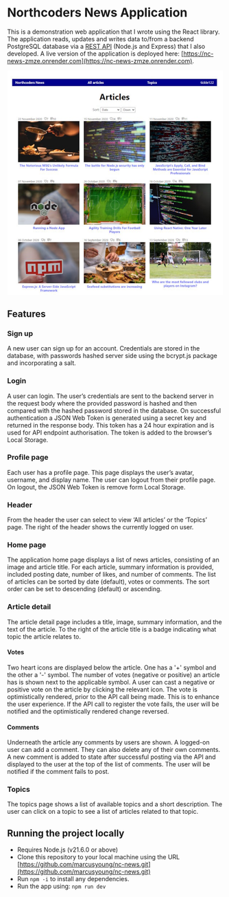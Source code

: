 # Northcoders News Application

This is a demonstration web application that I wrote using the React library. The application reads, updates and writes data to/from a backend PostgreSQL database via a [REST API](https://github.com/marcusyoung/nc-news-api) (Node.js and Express) that I also developed. A live version of the application is deployed here: [https://nc-news-zmze.onrender.com](https://nc-news-zmze.onrender.com). 

![](nc-news.jpg)



## Features

### Sign up

A new user can sign up for an account. Credentials are stored in the database, with passwords hashed server side using the bcrypt.js package and incorporating a salt.

### Login

A user can login. The user’s credentials are sent to the backend server in the request body where the provided password is hashed and then compared with the hashed password stored in the database. On successful authentication a JSON Web Token is generated using a secret key and returned in the response body.  This token has a 24 hour expiration and is used for API endpoint authorisation. The token is added to the browser’s Local Storage.

### Profile page

Each user has a profile page. This page displays the user’s avatar, username, and display name.  The user can logout from their profile page. On logout, the JSON Web Token is remove form Local Storage.

### Header

From the header the user can select to view ‘All articles’ or the ‘Topics’ page. The right of the header shows the currently logged on user.

### Home page

The application home page displays a list of news articles, consisting of an image and article title. For each article, summary information is provided, included posting date, number of likes, and number of comments. The list of articles can be sorted by date (default), votes or comments. The sort order can be set to descending (default) or ascending.

### Article detail

The article detail page includes a title, image, summary information, and the text of the article. To the right of the article title is a badge indicating what topic the article relates to. 

#### Votes

Two heart icons are displayed below the article. One has a '+' symbol and the other a '-' symbol. The number of votes (negative or positive) an article has is shown next to the applicable symbol. A user can cast a negative or positive vote on the article by clicking the relevant icon. The vote is optimistically rendered, prior to the API call being made. This is to enhance the user experience. If the API call to register the vote fails, the user will be notified and the optimistically rendered change reversed.

#### Comments

Underneath the article any comments by users are shown. A logged-on user can add a comment. They can also delete any of their own comments. A new comment is added to state after successful posting via the API and displayed to the user at the top of the list of comments. The user will be notified if the comment fails to post.

### Topics

The topics page shows a list of available topics and a short description. The user can click on a topic to see a list of articles related to that topic.

## Running the project locally

- Requires Node.js (v21.6.0 or above)
- Clone this repository to your local machine using the URL [https://github.com/marcusyoung/nc-news.git](https://github.com/marcusyoung/nc-news.git)
- Run `npm -i` to install any dependencies.
- Run the app using: `npm run dev`

  
